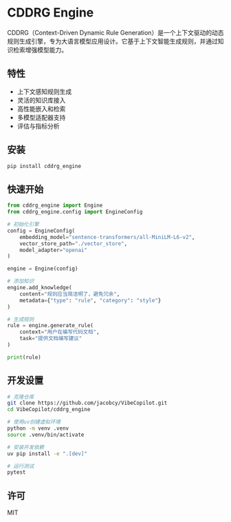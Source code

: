 # CDDRG Engine

CDDRG（Context-Driven Dynamic Rule Generation）是一个上下文驱动的动态规则生成引擎，专为大语言模型应用设计。它基于上下文智能生成规则，并通过知识检索增强模型能力。

## 特性

- 上下文感知规则生成
- 灵活的知识库接入
- 高性能嵌入和检索
- 多模型适配器支持
- 评估与指标分析

## 安装

```bash
pip install cddrg_engine
```

## 快速开始

```python
from cddrg_engine import Engine
from cddrg_engine.config import EngineConfig

# 初始化引擎
config = EngineConfig(
    embedding_model="sentence-transformers/all-MiniLM-L6-v2",
    vector_store_path="./vector_store",
    model_adapter="openai"
)

engine = Engine(config)

# 添加知识
engine.add_knowledge(
    content="规则应当简洁明了，避免冗余",
    metadata={"type": "rule", "category": "style"}
)

# 生成规则
rule = engine.generate_rule(
    context="用户在编写代码文档",
    task="提供文档编写建议"
)

print(rule)
```

## 开发设置

```bash
# 克隆仓库
git clone https://github.com/jacobcy/VibeCopilot.git
cd VibeCopilot/cddrg_engine

# 使用uv创建虚拟环境
python -m venv .venv
source .venv/bin/activate

# 安装开发依赖
uv pip install -e ".[dev]"

# 运行测试
pytest
```

## 许可

MIT
